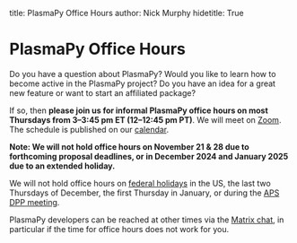 title: PlasmaPy Office Hours
author: Nick Murphy
hidetitle: True

[Zoom]: https://zoom.us/j/91633383503?pwd=QWNkdHpWeFhrYW1vQy91ODNTVG5Ndz09
[Matrix chat]: https://app.element.io/#/room/#plasmapy:openastronomy.org
[calendar]: https://calendar.google.com/calendar/embed?src=c_sqqq390s24jjfjp3q86pv41pi8%40group.calendar.google.com&ctz=America%2FNew_York
[federal holidays]: https://www.opm.gov/policy-data-oversight/pay-leave/federal-holidays/#url=Overview
[APS DPP meeting]: https://engage.aps.org/dpp/meetings/annual-meeting

# PlasmaPy Office Hours

Do you have a question about PlasmaPy? Would you like to learn how to
become active in the PlasmaPy project? Do you have an idea for a great
new feature or want to start an affiliated package?

If so, then **please join us for informal PlasmaPy office hours on
most Thursdays from 3–3:45 pm ET (12–12:45 pm PT)**. We will meet on
[Zoom]. The schedule is published on our [calendar].

**Note: We will not hold office hours on November 21 & 28 due to
forthcoming proposal deadlines, or in December 2024 and January 2025
due to an extended holiday.**

We will not hold office hours on [federal holidays] in the US, the
last two Thursdays of December, the first Thursday in January, or
during the [APS DPP meeting].

PlasmaPy developers can be reached at other times via the [Matrix
chat], in particular if the time for office hours does not work for
you.
